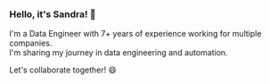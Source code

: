 ### Hello, it's Sandra! 👋

I'm a Data Engineer with 7+ years of experience working for multiple companies.  
I'm sharing my journey in data engineering and automation. 

Let's collaborate together! 😄

<!--
**SandataRa/SandataRa** is a ✨ _special_ ✨ repository because its `README.md` (this file) appears on your GitHub profile.
Here are some ideas to get you started:

- 🔭 I’m currently working on ...
- 🌱 I’m currently learning ...
- 👯 I’m looking to collaborate on ...
- 🤔 I’m looking for help with ...
- 💬 Ask me about ...
- 📫 How to reach me: ...
- 😄 Pronouns: ...
- ⚡ Fun fact: ...
-->
